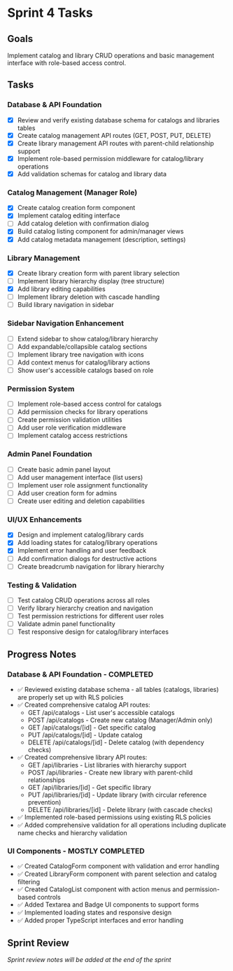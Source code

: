 # Sprint 4 Tasks

## Goals
Implement catalog and library CRUD operations and basic management interface with role-based access control.

## Tasks

### Database & API Foundation
- [x] Review and verify existing database schema for catalogs and libraries tables
- [x] Create catalog management API routes (GET, POST, PUT, DELETE)
- [x] Create library management API routes with parent-child relationship support
- [x] Implement role-based permission middleware for catalog/library operations
- [x] Add validation schemas for catalog and library data

### Catalog Management (Manager Role)
- [x] Create catalog creation form component
- [x] Implement catalog editing interface
- [ ] Add catalog deletion with confirmation dialog
- [x] Build catalog listing component for admin/manager views
- [x] Add catalog metadata management (description, settings)

### Library Management
- [x] Create library creation form with parent library selection
- [ ] Implement library hierarchy display (tree structure)
- [x] Add library editing capabilities
- [ ] Implement library deletion with cascade handling
- [ ] Build library navigation in sidebar

### Sidebar Navigation Enhancement
- [ ] Extend sidebar to show catalog/library hierarchy
- [ ] Add expandable/collapsible catalog sections
- [ ] Implement library tree navigation with icons
- [ ] Add context menus for catalog/library actions
- [ ] Show user's accessible catalogs based on role

### Permission System
- [ ] Implement role-based access control for catalogs
- [ ] Add permission checks for library operations
- [ ] Create permission validation utilities
- [ ] Add user role verification middleware
- [ ] Implement catalog access restrictions

### Admin Panel Foundation
- [ ] Create basic admin panel layout
- [ ] Add user management interface (list users)
- [ ] Implement user role assignment functionality
- [ ] Add user creation form for admins
- [ ] Create user editing and deletion capabilities

### UI/UX Enhancements
- [x] Design and implement catalog/library cards
- [x] Add loading states for catalog/library operations
- [x] Implement error handling and user feedback
- [ ] Add confirmation dialogs for destructive actions
- [ ] Create breadcrumb navigation for library hierarchy

### Testing & Validation
- [ ] Test catalog CRUD operations across all roles
- [ ] Verify library hierarchy creation and navigation
- [ ] Test permission restrictions for different user roles
- [ ] Validate admin panel functionality
- [ ] Test responsive design for catalog/library interfaces

## Progress Notes

### Database & API Foundation - COMPLETED
- ✅ Reviewed existing database schema - all tables (catalogs, libraries) are properly set up with RLS policies
- ✅ Created comprehensive catalog API routes:
  - GET /api/catalogs - List user's accessible catalogs
  - POST /api/catalogs - Create new catalog (Manager/Admin only)
  - GET /api/catalogs/[id] - Get specific catalog
  - PUT /api/catalogs/[id] - Update catalog
  - DELETE /api/catalogs/[id] - Delete catalog (with dependency checks)
- ✅ Created comprehensive library API routes:
  - GET /api/libraries - List libraries with hierarchy support
  - POST /api/libraries - Create new library with parent-child relationships
  - GET /api/libraries/[id] - Get specific library
  - PUT /api/libraries/[id] - Update library (with circular reference prevention)
  - DELETE /api/libraries/[id] - Delete library (with cascade checks)
- ✅ Implemented role-based permissions using existing RLS policies
- ✅ Added comprehensive validation for all operations including duplicate name checks and hierarchy validation

### UI Components - MOSTLY COMPLETED
- ✅ Created CatalogForm component with validation and error handling
- ✅ Created LibraryForm component with parent selection and catalog filtering
- ✅ Created CatalogList component with action menus and permission-based controls
- ✅ Added Textarea and Badge UI components to support forms
- ✅ Implemented loading states and responsive design
- ✅ Added proper TypeScript interfaces and error handling

## Sprint Review
*Sprint review notes will be added at the end of the sprint* 